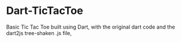 # Dart-TicTacToe
Basic Tic Tac Toe built using Dart, with the original dart code and the dart2js tree-shaken .js file, 

